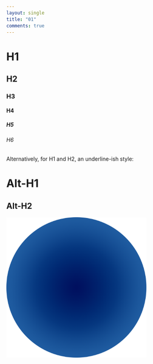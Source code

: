 ```yaml
---
layout: single
title: "01"
comments: true
---
```


# H1

## H2

### H3

#### H4

##### H5

###### H6

Alternatively, for H1 and H2, an underline-ish style:

# Alt-H1

## Alt-H2

<img src="/assets/images/logo.png" title="" alt="logo 512.png" width="369">
